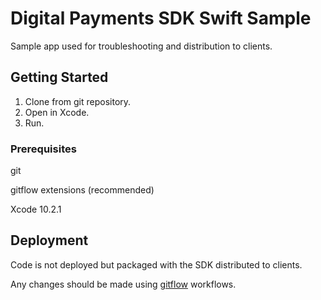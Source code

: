 # Digital Payments SDK Swift Sample

Sample app used for troubleshooting and distribution to clients.

## Getting Started

1) Clone from git repository.
2) Open in Xcode.
3) Run.

### Prerequisites

git

gitflow extensions (recommended)

Xcode 10.2.1

## Deployment

Code is not deployed but packaged with the SDK distributed to clients.

Any changes should be made using [gitflow](https://www.atlassian.com/git/tutorials/comparing-workflows/gitflow-workflow) workflows.
